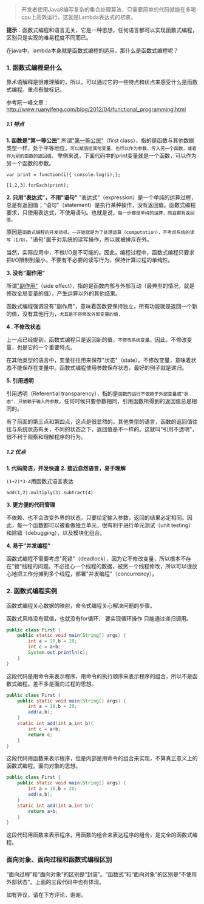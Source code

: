 >开发者使用Java8编写复杂的集合处理算法，只需要简单的代码就能在多喝cpu上高效运行，这就是Lambda表达式的初衷。

**提示**：函数式编程和语言无关，它是一种思想，任何语言都可以实现函数式编程，区别只是实现的难易程度不同而已。

在java中，lambda本身就是函数式编程的运用，那什么是函数式编程呢？

###   1. 函数式编程是什么
靠术语解释是很难理解的，所以，可以通过它的一些特点和优点来感受什么是函数式编程。重点有做标记。

参考阮一峰文章：http://www.ruanyifeng.com/blog/2012/04/functional_programming.html

#####    1.1 特点
**1. 函数是"第一等公民"**
所谓["第一等公民"](http://en.wikipedia.org/wiki/First-class_function)（first class），指的是函数与其他数据类型一样，处于平等地位，`可以赋值给其他变量，也可以作为参数，传入另一个函数，或者作为别的函数的返回值。`
举例来说，下面代码中的print变量就是一个函数，可以作为另一个函数的参数。
```
var print = function(i){ console.log(i);};

[1,2,3].forEach(print);
```
**2. 只用"表达式"，不用"语句"**
"表达式"（expression）是一个单纯的运算过程，总是有返回值；"语句"（statement）是执行某种操作，没有返回值。函数式编程要求，只使用表达式，不使用语句。也就是说，`每一步都是单纯的运算，而且都有返回值。`

原因是`函数式编程的开发动机，一开始就是为了处理运算（computation），不考虑系统的读写（I/O）。`"语句"属于对系统的读写操作，所以就被排斥在外。

当然，实际应用中，不做I/O是不可能的。因此，编程过程中，函数式编程只要求把I/O限制到最小，不要有不必要的读写行为，保持计算过程的单纯性。

**3\. 没有"副作用"**

所谓["副作用"](http://en.wikipedia.org/wiki/Side_effect_(computer_science))（side effect），指的是函数内部与外部互动（最典型的情况，就是修改全局变量的值），产生运算以外的其他结果。

函数式编程强调没有"副作用"，意味着函数要保持独立，所有功能就是返回一个新的值，没有其他行为，`尤其是不得修改外部变量的值.`

**4 . 不修改状态**

上一点已经提到，函数式编程只是返回新的值，`不修改系统变量`。因此，不修改变量，也是它的一个重要特点。

在其他类型的语言中，变量往往用来保存"状态"（state）。不修改变量，意味着状态不能保存在变量中。函数式编程使用参数保存状态，最好的例子就是递归。


**5. 引用透明**

引用透明（Referential transparency），指的是`函数的运行不依赖于外部变量或"状态"，只依赖于输入的参数`，任何时候只要参数相同，引用函数所得到的返回值总是相同的。

有了前面的第三点和第四点，这点是很显然的。其他类型的语言，函数的返回值往往与系统状态有关，不同的状态之下，返回值是不一样的。这就叫"引用不透明"，很不利于观察和理解程序的行为。

#####    1.2 优点
**1. 代码简洁，开发快速**
**2. 接近自然语言，易于理解**

`(1+2)*3-4`用函数式语言表达
```
add(1,2).multiply(3).subtract(4)
```

**3. 更方便的代码管理**

不依赖、也不会改变外界的状态，只要给定输入参数，返回的结果必定相同。因此，每一个函数都可以被看做独立单元，很有利于进行单元测试（unit testing）和除错（debugging），以及模块化组合。

**4. 易于"并发编程"**

函数式编程不需要考虑"死锁"（deadlock），因为它不修改变量，所以根本不存在"锁"线程的问题。不必担心一个线程的数据，被另一个线程修改，所以可以很放心地把工作分摊到多个线程，部署"并发编程"（concurrency）。


###   2. 函数式编程实例

函数式编程关心数据的映射，命令式编程关心解决问题的步骤。

函数式风格没有赋值，也就没有for循环， 要实现循环操作 只能通过递归调用。
```java
public class First {
    public static void main(String[] args) {
        int a = 10,b = 20;
        int c = a+b;
        System.out.println(c);
    }
}
```
这段代码是用命令来表示程序，用命令的执行顺序来表示程序的组合，所以不是函数式编程。差不多是面向过程的思想。
```java
public class First {
    public static void main(String[] args) {
        int a = 10,b = 20;
        add(a,b);
    }
    static int add(int a,int b){
        int c = a+b;
        return c;
    }
}
```
这段代码用函数来表示程序，但是内部是用命令的组合来实现，不算真正意义上的函数式编程。面向对象的思想。
```java
public class First {
    public static void main(String[] args) {
        int a = 10,b = 20;
        add(a,b);
    }
    static int add(int a,int b){
        return a+b;
    }
}
```
这段代码用函数来表示程序，用函数的组合来表达程序的组合，是完全的函数式编程。

###   面向对象、面向过程和函数式编程区别

“面向过程”和“面向对象”的区别是“封装”。“函数式”和“面向对象”的区别是“不使用外部状态”。上面的三段代码中也有体现。



如有异议，请在下方评论，谢谢。 





